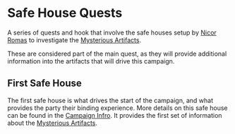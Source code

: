 # Safe House Quests

A series of quests and hook that involve the safe houses setup by
[Nicor Romas](campaign_intro.md#nicor-romas)
to investigate the [Mysterious Artifacts](quests/campaign_intro.md#mysterious_artifacts).

These are considered part of the main quest, as they will provide additional
information into the artifacts that will drive this campaign.


## First Safe House

The first safe house is what drives the start of the campaign, and what provides
the party their binding experience. More details on this safe house can be found
in the [Campaign Infro](quests/campaign_intro.md#safe-house-quest). It provides
the first set of information about the
[Mysterious Artifacts](quests/campaign_intro.md#mysterious_artifacts).
